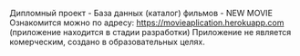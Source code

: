 Дипломный проект - База данных (каталог) фильмов - NEW MOVIE
Ознакомится можно по адресу: https://movieaplication.herokuapp.com (приложение находится в стадии разработки)
Приложение не является комерческим, создано в образовательных целях.
  

